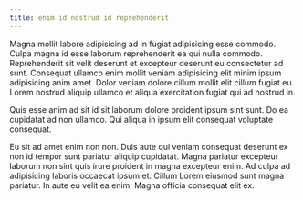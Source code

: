```yaml
---
title: enim id nostrud id reprehenderit
---
```


Magna mollit labore adipisicing ad in fugiat adipisicing esse commodo. Culpa magna id esse laborum reprehenderit ea qui nulla commodo. Reprehenderit sit velit deserunt et excepteur deserunt eu consectetur ad sunt. Consequat ullamco enim mollit veniam adipisicing elit minim ipsum adipisicing anim amet. Dolor veniam dolore cillum mollit elit cillum fugiat eu. Lorem nostrud aliquip ullamco et aliqua exercitation fugiat qui ad nostrud in.

Quis esse anim ad sit id sit laborum dolore proident ipsum sint sunt. Do ea cupidatat ad non ullamco. Qui aliqua in ipsum elit consequat voluptate consequat.

Eu sit ad amet enim non non. Duis aute qui veniam consequat deserunt ex non id tempor sunt pariatur aliquip cupidatat. Magna pariatur excepteur laborum non sint quis irure proident in magna excepteur enim. Ad culpa ad adipisicing laboris occaecat ipsum et. Cillum Lorem eiusmod sunt magna pariatur. In aute eu velit ea enim. Magna officia consequat elit ex.